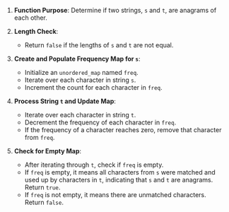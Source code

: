 1. **Function Purpose**: Determine if two strings, `s` and `t`, are anagrams of each other.

2. **Length Check**: 
   - Return `false` if the lengths of `s` and `t` are not equal.

3. **Create and Populate Frequency Map for `s`**:
   - Initialize an `unordered_map` named `freq`.
   - Iterate over each character in string `s`.
   - Increment the count for each character in `freq`.

4. **Process String `t` and Update Map**:
   - Iterate over each character in string `t`.
   - Decrement the frequency of each character in `freq`.
   - If the frequency of a character reaches zero, remove that character from `freq`.

5. **Check for Empty Map**:
   - After iterating through `t`, check if `freq` is empty.
   - If `freq` is empty, it means all characters from `s` were matched and used up by characters in `t`, indicating that `s` and `t` are anagrams. Return `true`.
   - If `freq` is not empty, it means there are unmatched characters. Return `false`.

